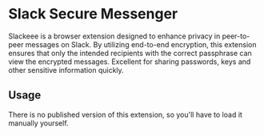 # Slack Secure Messenger

Slackeee is a browser extension designed to enhance privacy in peer-to-peer messages on Slack. By utilizing end-to-end encryption, this extension ensures that only the intended recipients with the correct passphrase can view the encrypted messages.
Excellent for sharing passwords, keys and other sensitive information quickly.

## Usage

There is no published version of this extension, so you'll have to load it manually yourself.
